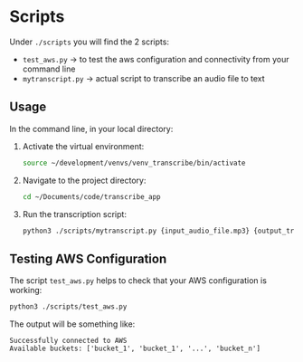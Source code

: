 # Scripts
Under `./scripts` you will find the 2 scripts:
- `test_aws.py` -> to test the aws configuration and connectivity from your command line
- `mytranscript.py` -> actual script to transcribe an audio file to text

## Usage

In the command line, in your local directory:

1. Activate the virtual environment:
    ```sh
    source ~/development/venvs/venv_transcribe/bin/activate
    ```

2. Navigate to the project directory:
    ```sh
    cd ~/Documents/code/transcribe_app
    ```

3. Run the transcription script:
    ```sh
    python3 ./scripts/mytranscript.py {input_audio_file.mp3} {output_transcript_file.md} --language en-US
    ```

## Testing AWS Configuration

The script `test_aws.py` helps to check that your AWS configuration is working:

```sh
python3 ./scripts/test_aws.py
```

The output will be something like:

```
Successfully connected to AWS
Available buckets: ['bucket_1', 'bucket_1', '...', 'bucket_n']
```